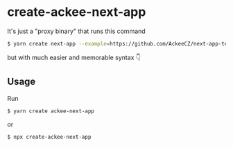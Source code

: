 # create-ackee-next-app

It's just a "proxy binary" that runs this command

```sh
$ yarn create next-app --example=https://github.com/AckeeCZ/next-app-template
```

but with much easier and memorable syntax 👇

## Usage

Run

```sh
$ yarn create ackee-next-app
```

or

```sh
$ npx create-ackee-next-app
```
